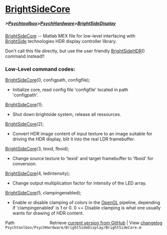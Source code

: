 # [BrightSideCore](BrightSideCore)
##### >[Psychtoolbox](Psychtoolbox)>[PsychHardware](PsychHardware)>[BrightSideDisplay](BrightSideDisplay)

[BrightSideCore](BrightSideCore) -- Matlab MEX file for low-level interfacing with  
[BrightSide](BrightSide) technologies HDR display controller library.  
  
Don't call this file directly, but use the user friendly [BrightSideHDR](BrightSideHDR)()  
command instead!!  
  
### Low-Level command codes:  
  
[BrightSideCore](BrightSideCore)(0, configpath, configfile);  
- Initialize core, read config file 'configfile' located in path  
'configpath'.  
  
[BrightSideCore](BrightSideCore)(1);  
- Shut down brightside system, release all ressources.  
  
[BrightSideCore](BrightSideCore)(2);  
- Convert HDR image content of input texture to an image suitable for  
driving the HDR display, blit it into the real LDR framebuffer.  
  
[BrightSideCore](BrightSideCore)(3, texid, fboid);  
- Change source texture to 'texid' and target framebuffer to 'fboid' for conversion.  
  
[BrightSideCore](BrightSideCore)(4, ledintensity);  
- Change output multiplication factor for intensity of the LED array.  
  
[BrightSideCore](BrightSideCore)(5, clampingenabled);  
- Enable or disable clamping of colors in the [OpenGL](OpenGL) pipeline, depending  
if 'clampingenabled' is 1 or 0. 0 == Disable clamping is what one usually  
wants for drawing of HDR content.  




<div class="code_header" style="text-align:right;">
  <span style="float:left;">Path&nbsp;&nbsp;</span> <span class="counter">Retrieve <a href=
  "https://raw.github.com/Psychtoolbox-3/Psychtoolbox-3/beta/Psychtoolbox/PsychHardware/BrightSideDisplay/BrightSideCore.m">current version from GitHub</a> | View <a href=
  "https://github.com/Psychtoolbox-3/Psychtoolbox-3/commits/beta/Psychtoolbox/PsychHardware/BrightSideDisplay/BrightSideCore.m">changelog</a></span>
</div>
<div class="code">
  <code>Psychtoolbox/PsychHardware/BrightSideDisplay/BrightSideCore.m</code>
</div>

